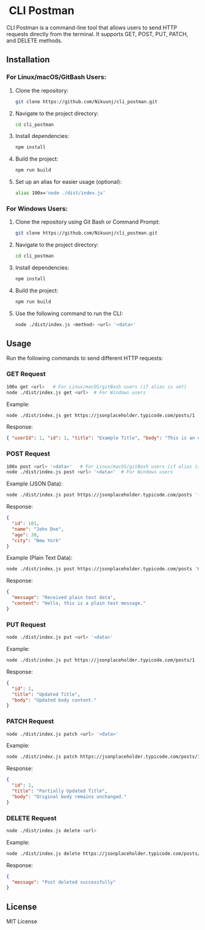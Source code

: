 #  CLI Postman

CLI Postman is a command-line tool that allows users to send HTTP requests directly from the terminal. It supports GET, POST, PUT, PATCH, and DELETE methods.

## Installation

### For Linux/macOS/GitBash Users:

1. Clone the repository:
   ```sh
   git clone https://github.com/Nikuunj/cli_postman.git
   ```
2. Navigate to the project directory:
   ```sh
   cd cli_postman
   ```
3. Install dependencies:
   ```sh
   npm install
   ```
4. Build the project:
   ```sh
   npm run build
   ```
5. Set up an alias for easier usage (optional):
   ```sh
   alias 100x='node ./dist/index.js'
   ```

### For Windows Users:

1. Clone the repository using Git Bash or Command Prompt:
   ```sh
   git clone https://github.com/Nikuunj/cli_postman.git
   ```
2. Navigate to the project directory:
   ```sh
   cd cli_postman
   ```
3. Install dependencies:
   ```sh
   npm install
   ```
4. Build the project:
   ```sh
   npm run build
   ```
5. Use the following command to run the CLI:
   ```sh
   node ./dist/index.js <method> <url> '<data>'
   ```

## Usage

Run the following commands to send different HTTP requests:

### GET Request

```sh
100x get <url>   # For Linux/macOS/gitBash users (if alias is set)
node ./dist/index.js get <url>  # For Windows users
```

Example:

```sh
node ./dist/index.js get https://jsonplaceholder.typicode.com/posts/1
```

Response:

```json
{ "userId": 1, "id": 1, "title": "Example Title", "body": "This is an example body." }
```

### POST Request

```sh
100x post <url> '<data>'   # For Linux/macOS/gitBash users (if alias is set)
node ./dist/index.js post <url> '<data>'  # For Windows users
```

Example (JSON Data):

```sh
node ./dist/index.js post https://jsonplaceholder.typicode.com/posts '{"name":"John Doe","age":30,"city":"New York"}'
```

Response:

```json
{
  "id": 101,
  "name": "John Doe",
  "age": 30,
  "city": "New York"
}
```

Example (Plain Text Data):

```sh
node ./dist/index.js post https://jsonplaceholder.typicode.com/posts 'Hello, this is a plain text message.'
```

Response:

```json
{
  "message": "Received plain text data",
  "content": "Hello, this is a plain text message."
}
```

### PUT Request

```sh
node ./dist/index.js put <url> '<data>'
```

Example:

```sh
node ./dist/index.js put https://jsonplaceholder.typicode.com/posts/1 '{"title":"Updated Title","body":"Updated body content."}'
```

Response:

```json
{
  "id": 1,
  "title": "Updated Title",
  "body": "Updated body content."
}
```

### PATCH Request

```sh
node ./dist/index.js patch <url> '<data>'
```

Example:

```sh
node ./dist/index.js patch https://jsonplaceholder.typicode.com/posts/1 '{"title":"Partially Updated Title"}'
```

Response:

```json
{
  "id": 1,
  "title": "Partially Updated Title",
  "body": "Original body remains unchanged."
}
```

### DELETE Request

```sh
node ./dist/index.js delete <url>
```

Example:

```sh
node ./dist/index.js delete https://jsonplaceholder.typicode.com/posts/1
```

Response:

```json
{
  "message": "Post deleted successfully"
}
```

## License

MIT License